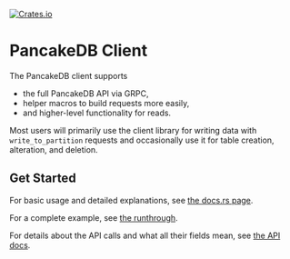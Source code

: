 [![Crates.io][crates-badge]][crates-url]

[crates-badge]: https://img.shields.io/crates/v/pancake-db-client.svg
[crates-url]: https://crates.io/crates/pancake-db-client

# PancakeDB Client

The PancakeDB client supports
* the full PancakeDB API via GRPC,
* helper macros to build requests more easily,
* and higher-level functionality for reads.

Most users will primarily use the client library for writing data with
`write_to_partition` requests and occasionally use it for table creation,
alteration, and deletion.

## Get Started
For basic usage and detailed explanations, see
[the docs.rs page](https://docs.rs/pancake-db-client/latest/pancake_db_client/).

For a complete example, see [the runthrough](./examples/runthrough.rs).

For details about the API calls and what all their fields mean,
see [the API docs](https://github.com/pancake-db/pancake-idl).
